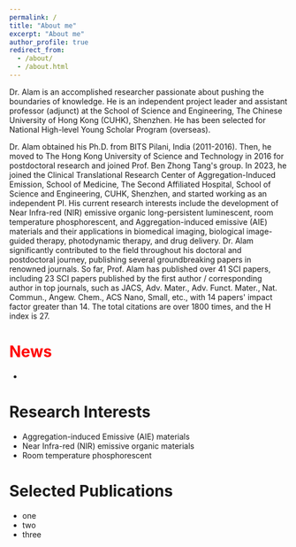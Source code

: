 ```yaml
---
permalink: /
title: "About me"
excerpt: "About me"
author_profile: true
redirect_from: 
  - /about/
  - /about.html
---
```


Dr. Alam is an accomplished researcher passionate about pushing the boundaries of knowledge. He is an independent project leader and assistant professor (adjunct) at the School of Science and Engineering, The Chinese University of Hong Kong (CUHK), Shenzhen. He has been selected for National High-level Young Scholar Program (overseas).

Dr. Alam obtained his Ph.D. from BITS Pilani, India (2011-2016). Then, he moved to The Hong Kong University of Science and Technology in 2016 for postdoctoral research and joined Prof. Ben Zhong Tang's group. In 2023, he joined the Clinical Translational Research Center of Aggregation-Induced Emission, School of Medicine, The Second Affiliated Hospital, School of Science and Engineering, CUHK, Shenzhen, and started working as an independent PI. 
His current research interests include the development of Near Infra-red (NIR) emissive organic long-persistent luminescent, room temperature phosphorescent, and Aggregation-induced emissive (AIE) materials and their applications in biomedical imaging, biological image-guided therapy, photodynamic therapy, and drug delivery.
Dr. Alam significantly contributed to the field throughout his doctoral and postdoctoral journey, publishing several groundbreaking papers in renowned journals. So far, Prof. Alam has published over 41 SCI papers, including 23 SCI papers published by the first author / corresponding author in top journals, such as JACS, Adv. Mater., Adv. Funct. Mater., Nat. Commun., Angew. Chem., ACS Nano, Small, etc., with 14 papers' impact factor greater than 14. The total citations are over 1800 times, and the H index is 27. 


# <span style="color:red">News</span>
* 

# Research Interests
* Aggregation-induced Emissive (AIE) materials
* Near Infra-red (NIR) emissive organic materials
* Room temperature phosphorescent


# Selected Publications
* one
* two
* three